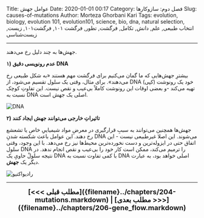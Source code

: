 Title: عوامل جهش
Date: 2020-01-01 00:17
Category: فصل دوم: سازوکارها
Slug: causes-of-mutations
Author: Morteza Ghorbani Kari
Tags: evolution, biology, evolution 101, evolution101, science, bio, dna, natural selection, انتخاب طبیعی, علم, دانش, تکامل, فرگشت, تطور, فرگشت ۱۰۱, فرگشت۱۰۱, زیست, زیست‌شناسی

------
جهش‌ها به چند دلیل رخ می‌دهند.

**۱) عدم رونویسی دقیق DNA**

بیشترِ جهش‌هایی که ما گمان می‌کنیم برای فرگشت مهم هستند «به شکل طبیعی رخ می‌دهند». برای مثال، وقتی یک سلول تقسیم می‌شود، از DNA خود یک رونوشت (کپی) تهیه می‌کند -و بعضی اوقات این رونوشت کاملاً بی‌عیب و نقص نیست. این تفاوتِ کوچک نسبت به DNA اصلی یک جهش است.

![DNA]({static}/images/20-1.gif)

**۲) تاثیراتِ خارجی می‌توانند جهش ایجاد کنند**

جهش‌ها همچنین می‌توانند به سببِ قرارگیری در معرضِ مواد شیمیاییِ خاص یا تشعشع رخ دهند. این عوامل باعث شکسته شدنِ DNA می‌شوند. این اصلا غیرطبیعی نیست - این اتفاق حتی در ایزوله‌ترین و دست نخورده‌ترین محیط‌ها نیز رخ می‌دهد. با این وجود، وقتی سلول DNA را ترمیم می‌کند، ممکن است کار خود را بی‌عیب و نقص انجام ندهد. در نتیجه سلولْ حاویِ یک DNA با کمی تفاوت نسبت به DNA اصلی خواهد بود، به عبارت دیگر یک **جهش**.

![رادیواکتیو]({static}/images/20-2.gif)

------
<center>
    <font size="4">
        <b>
            [<<< مطلب قبلی]({filename}../chapters/204-mutations.markdown) | [مطلب بعدی >>>]({filename}../chapters/206-gene_flow.markdown) 
        </b>
    </font>
</center>